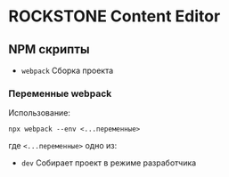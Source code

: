 # ROCKSTONE Content Editor

## NPM скрипты
- `webpack` Сборка проекта

### Переменные webpack
Использование:
```
npx webpack --env <...переменные>
```
где `<...переменные>` одно из:
- `dev` Собирает проект в режиме разработчика
